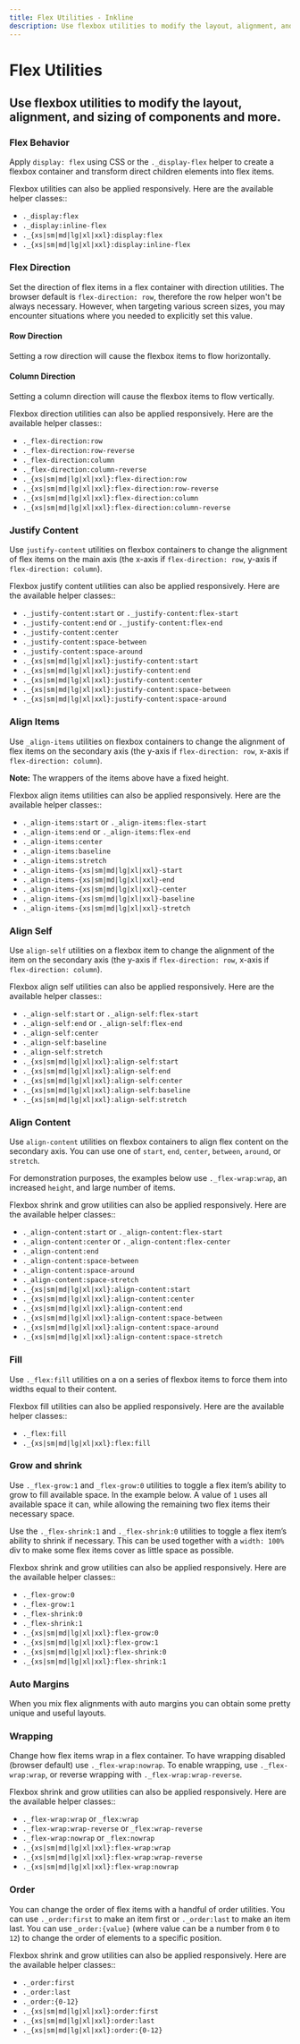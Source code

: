 ```yaml
---
title: Flex Utilities - Inkline
description: Use flexbox utilities to modify the layout, alignment, and sizing of components and more. 
---
```


<script setup>
import {
    FlexAlignContentExample,
    FlexAlignItemsExample,
    FlexAlignSelfExample,
    FlexDirectionColumnExample,
    FlexDirectionRowExample,
    FlexFillExample,
    FlexGrowExample,
    FlexShrinkExample,
    FlexWrapExample,
    FlexExample,
    FlexInlineFlexExample,
    FlexJustifyContentExample,
    FlexMarginAutoExample,
    FlexOrderExample
} from '@inkline/inkline/stories/utilities/flex';

import { default as FlexAlignContentExampleHTML } from '@inkline/inkline/stories/utilities/flex/align-content.html?raw';
import { default as FlexAlignItemsExampleHTML } from '@inkline/inkline/stories/utilities/flex/align-items.html?raw';
import { default as FlexAlignSelfExampleHTML } from '@inkline/inkline/stories/utilities/flex/align-self.html?raw';
import { default as FlexDirectionColumnExampleHTML } from '@inkline/inkline/stories/utilities/flex/flex-direction-column.html?raw';
import { default as FlexDirectionRowExampleHTML } from '@inkline/inkline/stories/utilities/flex/flex-direction-row.html?raw';
import { default as FlexFillExampleHTML } from '@inkline/inkline/stories/utilities/flex/flex-fill.html?raw';
import { default as FlexGrowExampleHTML } from '@inkline/inkline/stories/utilities/flex/flex-grow.html?raw';
import { default as FlexShrinkExampleHTML } from '@inkline/inkline/stories/utilities/flex/flex-shrink.html?raw';
import { default as FlexWrapExampleHTML } from '@inkline/inkline/stories/utilities/flex/flex-wrap.html?raw';
import { default as FlexExampleHTML } from '@inkline/inkline/stories/utilities/flex/flex.html?raw';
import { default as FlexInlineFlexExampleHTML } from '@inkline/inkline/stories/utilities/flex/inline-flex.html?raw';
import { default as FlexJustifyContentExampleHTML } from '@inkline/inkline/stories/utilities/flex/justify-content.html?raw';
import { default as FlexMarginAutoExampleHTML } from '@inkline/inkline/stories/utilities/flex/margin-auto.html?raw';
import { default as FlexOrderExampleHTML } from '@inkline/inkline/stories/utilities/flex/order.html?raw';
</script>

# Flex Utilities

## Use flexbox utilities to modify the layout, alignment, and sizing of components and more. 

### Flex Behavior
Apply `display: flex` using CSS or the `._display-flex` helper to create a flexbox container and transform direct children elements into flex items. 

<example type="flex" :component="FlexExample" :html="FlexExampleHTML"></example>

<example type="flex" :component="FlexInlineFlexExample" :html="FlexInlineFlexExampleHTML"></example>

Flexbox utilities can also be applied responsively. Here are the available helper classes::

- `._display:flex`
- `._display:inline-flex`
- `._{xs|sm|md|lg|xl|xxl}:display:flex`
- `._{xs|sm|md|lg|xl|xxl}:display:inline-flex`

### Flex Direction
Set the direction of flex items in a flex container with direction utilities. The browser default is `flex-direction: row`, therefore the row helper won't be always necessary. However, when targeting various screen sizes, you may encounter situations where you needed to explicitly set this value.

#### Row Direction
Setting a row direction will cause the flexbox items to flow horizontally.

<example type="flex" :component="FlexDirectionRowExample" :html="FlexDirectionRowExampleHTML"></example>

#### Column Direction
Setting a column direction will cause the flexbox items to flow vertically.

<example type="flex" :component="FlexDirectionColumnExample" :html="FlexDirectionColumnExampleHTML"></example>

Flexbox direction utilities can also be applied responsively. Here are the available helper classes::

- `._flex-direction:row`
- `._flex-direction:row-reverse`
- `._flex-direction:column`
- `._flex-direction:column-reverse`
- `._{xs|sm|md|lg|xl|xxl}:flex-direction:row`
- `._{xs|sm|md|lg|xl|xxl}:flex-direction:row-reverse`
- `._{xs|sm|md|lg|xl|xxl}:flex-direction:column`
- `._{xs|sm|md|lg|xl|xxl}:flex-direction:column-reverse`

### Justify Content
Use `justify-content` utilities on flexbox containers to change the alignment of flex items on the main axis (the x-axis if `flex-direction: row`, y-axis if `flex-direction: column`).

<example type="flex" :component="FlexJustifyContentExample" :html="FlexJustifyContentExampleHTML"></example>

Flexbox justify content utilities can also be applied responsively. Here are the available helper classes::

- `._justify-content:start` or `._justify-content:flex-start`
- `._justify-content:end` or `._justify-content:flex-end`
- `._justify-content:center`
- `._justify-content:space-between`
- `._justify-content:space-around`
- `._{xs|sm|md|lg|xl|xxl}:justify-content:start`
- `._{xs|sm|md|lg|xl|xxl}:justify-content:end`
- `._{xs|sm|md|lg|xl|xxl}:justify-content:center`
- `._{xs|sm|md|lg|xl|xxl}:justify-content:space-between`
- `._{xs|sm|md|lg|xl|xxl}:justify-content:space-around`

### Align Items
Use `_align-items` utilities on flexbox containers to change the alignment of flex items on the secondary axis (the y-axis if `flex-direction: row`, x-axis if `flex-direction: column`). 

<example type="flex" :component="FlexAlignItemsExample" :html="FlexAlignItemsExampleHTML"></example>

**Note:** The wrappers of the items above have a fixed height.

Flexbox align items utilities can also be applied responsively. Here are the available helper classes::

- `._align-items:start` or `._align-items:flex-start`
- `._align-items:end` or `._align-items:flex-end`
- `._align-items:center`
- `._align-items:baseline`
- `._align-items:stretch`
- `._align-items-{xs|sm|md|lg|xl|xxl}-start`
- `._align-items-{xs|sm|md|lg|xl|xxl}-end`
- `._align-items-{xs|sm|md|lg|xl|xxl}-center`
- `._align-items-{xs|sm|md|lg|xl|xxl}-baseline`
- `._align-items-{xs|sm|md|lg|xl|xxl}-stretch`

### Align Self
Use `align-self` utilities on a flexbox item to change the alignment of the item on the secondary axis (the y-axis if `flex-direction: row`, x-axis if `flex-direction: column`).

<example type="flex -tall" :component="FlexAlignSelfExample" :html="FlexAlignSelfExampleHTML"></example>

Flexbox align self utilities can also be applied responsively. Here are the available helper classes::

- `._align-self:start` or `._align-self:flex-start`
- `._align-self:end` or `._align-self:flex-end`
- `._align-self:center`
- `._align-self:baseline`
- `._align-self:stretch`
- `._{xs|sm|md|lg|xl|xxl}:align-self:start`
- `._{xs|sm|md|lg|xl|xxl}:align-self:end`
- `._{xs|sm|md|lg|xl|xxl}:align-self:center`
- `._{xs|sm|md|lg|xl|xxl}:align-self:baseline`
- `._{xs|sm|md|lg|xl|xxl}:align-self:stretch`


### Align Content
Use `align-content` utilities on flexbox containers to align flex content on the secondary axis. You can use one of `start`, `end`, `center`, `between`, `around`, or `stretch`.

For demonstration purposes, the examples below use `._flex-wrap:wrap`, an increased `height`, and large number of items.

<example type="flex -tall" :component="FlexAlignContentExample" :html="FlexAlignContentExampleHTML"></example>

Flexbox shrink and grow utilities can also be applied responsively. Here are the available helper classes::

- `._align-content:start` or `._align-content:flex-start`
- `._align-content:center` or `._align-content:flex-center`
- `._align-content:end`
- `._align-content:space-between`
- `._align-content:space-around`
- `._align-content:space-stretch`
- `._{xs|sm|md|lg|xl|xxl}:align-content:start`
- `._{xs|sm|md|lg|xl|xxl}:align-content:center`
- `._{xs|sm|md|lg|xl|xxl}:align-content:end`
- `._{xs|sm|md|lg|xl|xxl}:align-content:space-between`
- `._{xs|sm|md|lg|xl|xxl}:align-content:space-around`
- `._{xs|sm|md|lg|xl|xxl}:align-content:space-stretch`

### Fill
Use `._flex:fill` utilities on a on a series of flexbox items to force them into widths equal to their content.

<example type="flex" :component="FlexFillExample" :html="FlexFillExampleHTML"></example>

Flexbox fill utilities can also be applied responsively. Here are the available helper classes::

- `._flex:fill`
- `._{xs|sm|md|lg|xl|xxl}:flex:fill`

### Grow and shrink
Use `._flex-grow:1` and `_flex-grow:0` utilities to toggle a flex item’s ability to grow to fill available space. In the example below. A value of `1` uses all available space it can, while allowing the remaining two flex items their necessary space.

<example type="flex" :component="FlexGrowExample" :html="FlexGrowExampleHTML"></example>

Use the `._flex-shrink:1` and `._flex-shrink:0` utilities to toggle a flex item’s ability to shrink if necessary. This can be used together with a `width: 100%` div to make some flex items cover as little space as possible.

<example type="flex" :component="FlexShrinkExample" :html="FlexShrinkExampleHTML"></example>

Flexbox shrink and grow utilities can also be applied responsively. Here are the available helper classes::

- `._flex-grow:0`
- `._flex-grow:1`
- `._flex-shrink:0`
- `._flex-shrink:1`
- `._{xs|sm|md|lg|xl|xxl}:flex-grow:0`
- `._{xs|sm|md|lg|xl|xxl}:flex-grow:1`
- `._{xs|sm|md|lg|xl|xxl}:flex-shrink:0`
- `._{xs|sm|md|lg|xl|xxl}:flex-shrink:1`

### Auto Margins
When you mix flex alignments with auto margins you can obtain some pretty unique and useful layouts.

<example type="flex" :component="FlexMarginAutoExample" :html="FlexMarginAutoExampleHTML"></example>

### Wrapping
Change how flex items wrap in a flex container. To have wrapping disabled (browser default) use `._flex-wrap:nowrap`. To enable wrapping, use `._flex-wrap:wrap`, or reverse wrapping with `._flex-wrap:wrap-reverse`.

<example type="flex" :component="FlexWrapExample" :html="FlexWrapExampleHTML"></example>

Flexbox shrink and grow utilities can also be applied responsively. Here are the available helper classes::

- `._flex-wrap:wrap` or `_flex:wrap`
- `._flex-wrap:wrap-reverse` or `_flex:wrap-reverse`
- `._flex-wrap:nowrap` or `_flex:nowrap`
- `._{xs|sm|md|lg|xl|xxl}:flex-wrap:wrap`
- `._{xs|sm|md|lg|xl|xxl}:flex-wrap:wrap-reverse`
- `._{xs|sm|md|lg|xl|xxl}:flex-wrap:nowrap`

### Order
You can change the order of flex items with a handful of order utilities. You can use `._order:first` to make an item first or `._order:last` to make an item last. You can use `_order:{value}` (where value can be a number from `0` to `12`) to change the order of elements to a specific position.

<example type="flex" :component="FlexOrderExample" :html="FlexOrderExampleHTML"></example>

Flexbox shrink and grow utilities can also be applied responsively. Here are the available helper classes::

- `._order:first`
- `._order:last`
- `._order:{0-12}`
- `._{xs|sm|md|lg|xl|xxl}:order:first`
- `._{xs|sm|md|lg|xl|xxl}:order:last`
- `._{xs|sm|md|lg|xl|xxl}:order:{0-12}`
